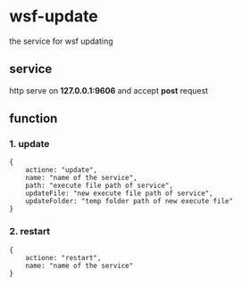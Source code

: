 # wsf-update
the service for wsf updating

## service
http serve on **127.0.0.1:9606** and accept **post** request

## function
### 1. update
```
{
    actione: "update",
    name: "name of the service",
    path: "execute file path of service",
    updateFile: "new execute file path of service",
    updateFolder: "temp folder path of new execute file"
}
```
### 2. restart
```
{
    actione: "restart",
    name: "name of the service"
}
```
